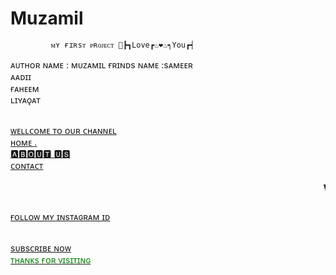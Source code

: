 # Muzamil
             ᴍʏ ғɪʀsᴛ ᴘʀᴏᴊᴇᴄᴛ 🧗┣┓Love┏♨❤♨┑You┏┥
ᴀᴜᴛʜᴏʀ ɴᴀᴍᴇ : ᴍᴜᴢᴀᴍɪʟ 
ғʀɪɴᴅs ɴᴀᴍᴇ :sᴀᴍᴇᴇʀ<br>ᴀᴀᴅɪɪ <br>ғᴀʜᴇᴇᴍ<br> ʟɪʏᴀǫᴀᴛ 

 <a href="https://instagram.com/___meir___muzamil__?igshid=NGVhN2U2NjQ0Yg=="> 
 <br>ᴡᴇʟʟᴄᴏᴍᴇ ᴛᴏ ᴏᴜʀ ᴄʜᴀɴɴᴇʟ
<a href="https://instagram.com/___meir___muzamil__?igshid=NGVhN2U2NjQ0Yg=="><br>ʜᴏᴍᴇ
<a href="https://www.timesinternet.in">.        
<br>🅰🅱🅾🆄🆃 🆄🆂
<a href="https://www.indgovtjobs.in9103594759">
<br>ᴄᴏɴᴛᴀᴄᴛ
<marquee><font size="700px">w𝒆𝒍𝒍 𝒄𝒐𝒎𝒆 𝒕𝒐 𝒐𝒖𝒓 𝒘𝒆𝒃𝒔𝒊𝒕𝒆</marquee>
<a href="https://instagram.com/___meir___muzamil__?igshid=NGVhN2U2NjQ0Yg== "><br>ғᴏʟʟᴏᴡ ᴍʏ ɪɴsᴛᴀɢʀᴀᴍ ɪᴅ


<a href="https://youtube.com/@muzamilmeer?feature=shared "><br> sᴜʙsᴄʀɪʙᴇ ɴᴏᴡ
<br><font color="green">ᴛʜᴀɴᴋs ғᴏʀ ᴠɪsɪᴛɪɴɢ
